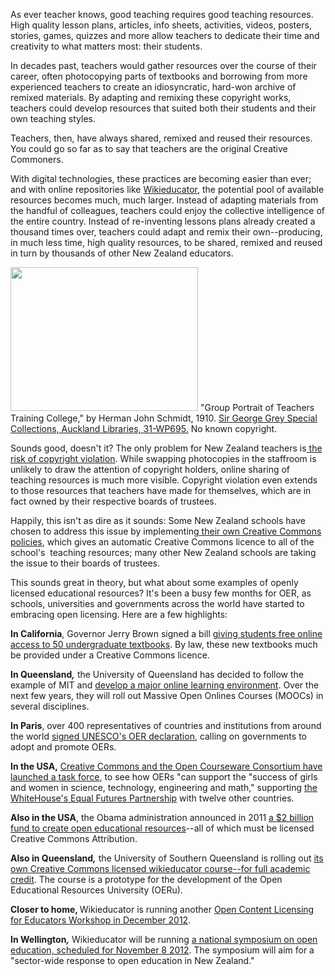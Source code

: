 <html><body><p>As ever teacher knows, good teaching requires good teaching resources.  High quality lesson plans, articles, info sheets, activities, videos, posters, stories, games, quizzes and more allow teachers to dedicate their time and creativity to what matters most: their students.



In decades past, teachers would gather resources over the course of their career, often photocopying parts of textbooks and borrowing from more experienced teachers to create an idiosyncratic, hard-won archive of remixed materials. By adapting and remixing these copyright works, teachers could develop resources that suited both their students and their own teaching styles.



Teachers, then, have always shared, remixed and reused their resources. You could go so far as to say that teachers are the original Creative Commoners.



With digital technologies, these practices are becoming easier than ever; and with online repositories like <a href="http://wikieducator.org/New_Zealand" target="_blank">Wikieducator</a>, the potential pool of available resources becomes much, much larger. Instead of adapting materials from the handful of colleagues, teachers could enjoy the collective intelligence of the entire country. Instead of re-inventing lessons plans already created a thousand times over, teachers could adapt and remix their own--producing, in much less time, high quality resources, to be shared, remixed and reused in turn by thousands of other New Zealand educators.



<a href="http://creativecommons.org.nz/wp-content/uploads/2012/10/Teachers-Training-College.jpg"><img class="size-medium wp-image-2220" title="Teachers Training College" src="http://creativecommons.org.nz/wp-content/uploads/2012/10/Teachers-Training-College-300x230.jpg" alt="" width="300" height="230"></a> "Group Portrait of Teachers Training College," by Herman John Schmidt, 1910. <a href="http://www.aucklandcity.govt.nz/dbtw-wpd/exec/dbtwpub.dll?BU=http%3A%2F%2Fwww.aucklandcity.govt.nz%2Fdbtw-wpd%2FHeritageImages%2Findex.htm&amp;AC=QBE_QUERY&amp;TN=heritageimages&amp;QF0=ID&amp;NP=2&amp;MR=5&amp;RF=HIORecordSearch&amp;QI0=%3D%2231-WP695%22">Sir George Grey Special Collections, Auckland Libraries, 31-WP695.</a> No known copyright.



Sounds good, doesn't it? The only problem for New Zealand teachers is<a href="http://www.copyright.org.nz/viewUserCat.php?category=217" target="_blank"> the risk of copyright violation</a>. While swapping photocopies in the staffroom is unlikely to draw the attention of copyright holders, online sharing of teaching resources is much more visible. Copyright violation even extends to those resources that teachers have made for themselves, which are in fact owned by their respective boards of trustees.



Happily, this isn't as dire as it sounds: Some New Zealand schools have chosen to address this issue by implementing<a title="Creative Commons for New Zealand Schools" href="http://creativecommons.org.nz/2012/09/creative-commons-for-new-zealand-schools/" target="_blank"> their own Creative Commons policies</a>, which gives an automatic Creative Commons licence to all of the school's  teaching resources; many other New Zealand schools are taking the issue to their boards of trustees.



This sounds great in theory, but what about some examples of openly licensed educational resources? It's been a busy few months for OER, as schools, universities and governments across the world have started to embracing open licensing. Here are a few highlights:



<strong>In California</strong>, Governor Jerry Brown signed a bill <a href="http://www.theatlantic.com/technology/archive/2012/09/california-takes-a-big-step-forward-free-digital-open-source-textbooks/263047/" target="_blank">giving students free online access to 50 undergraduate textbooks</a>. By law, these new textbooks much be provided under a Creative Commons licence.



<strong>In Queensland<em>,</em></strong><em> </em>the University of Queensland has decided to follow the example of MIT and <a href="http://www.uq.edu.au/news/index.html?article=25297" target="_blank">develop a major online learning environment</a>. Over the next few years, they will roll out Massive Open Onlines Courses (MOOCs) in several disciplines.



<strong>In Paris</strong>, over 400 representatives of countries and institutions from around the world <a href="http://www.unesco.org/new/en/communication-and-information/events/calendar-of-events/events-websites/World-Open-Educational-Resources-Congress" target="_blank">signed UNESCO's OER declaration</a>, calling on governments to adopt and promote OERs.



<strong>In the USA,</strong> <a href="to%20determine%20how%20open%20educational%20resources%20(OER)%20can%20support%20the%20success%20of%20girls%20and%20women%20in%20science,%20technology,%20engineering%20and%20math%20(STEM)%20in%20support%20of%20the%20Equal%20Futures%20Partnership,%20announced%20on%20September%2024%20by%20U.S.%20Secretary%20of%20State%20Hillary%20Clinton." target="_blank">Creative Commons and the Open Courseware Consortium have launched a task force</a>, to see how OERs "can support the "success of girls and women in science, technology, engineering and math," supporting <a href="http://www.whitehouse.gov/the-press-office/2012/09/24/fact-sheet-equal-futures-partnership-expand-women-s-political-and-econom" target="_blank">the WhiteHouse's Equal Futures Partnership</a> with twelve other countries.



<strong>Also in the USA</strong>, the Obama administration announced in 2011 <a href="http://creativecommons.org/weblog/entry/26100" target="_blank">a $2 billion fund to create open educational resources</a>--all of which must be licensed Creative Commons Attribution.



<strong>Also in Queensland<em>,</em></strong><em> </em>the University of Southern Queensland is rolling out <a href="http://wikieducator.org/Australia%27s_University_of_Southern_Queensland_launches_the_first_OERu_prototype" target="_blank">its own Creative Commons licensed wikieducator course--for full academic credit</a>. The course is a prototype for the development of the Open Educational Resources University (OERu).



<strong>Closer to home, </strong>Wikieducator is running another <a href="http://http://wikieducator.org/Open_content_licensing_for_educators/Home" target="_blank">Open Content Licensing for Educators Workshop in December 2012</a>.



<strong>In Wellington<em>,</em></strong><em> </em>Wikieducator will be running <a href="http://wikieducator.org/Nzopened" target="_blank">a national symposium on open education, scheduled for November 8 2012</a>. The symposium will aim for a "sector-wide response to open education in New Zealand."</p></body></html>